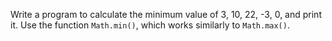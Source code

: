 
Write a program to calculate the minimum value of 3, 10, 22, -3, 0, and print it. Use the function `Math.min()`, which works similarly to `Math.max()`.
